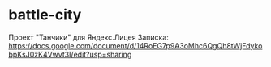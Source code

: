 # battle-city
Проект "Танчики" для Яндекс.Лицея
Записка: https://docs.google.com/document/d/14RoEG7p9A3oMhc6QgQh8tWjFdykobpKsJ0zK4Vwvt3I/edit?usp=sharing
